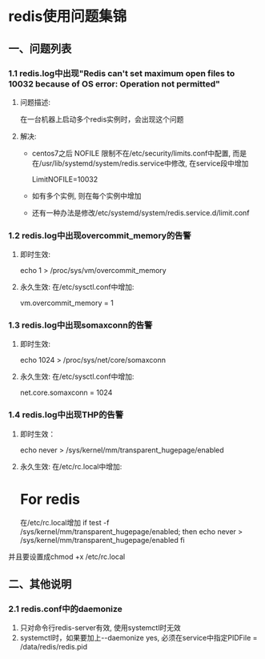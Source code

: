 redis使用问题集锦
====

一、问题列表
----

### 1.1 redis.log中出现"Redis can't set maximum open files to 10032 because of OS error: Operation not permitted"

1. 问题描述:

   在一台机器上启动多个redis实例时，会出现这个问题

2. 解决:

   - centos7之后 NOFILE 限制不在/etc/security/limits.conf中配置,
     而是在/usr/lib/systemd/system/redis.service中修改, 在service段中增加

       LimitNOFILE=10032

   - 如有多个实例, 则在每个实例中增加

   - 还有一种办法是修改/etc/systemd/system/redis.service.d/limit.conf

### 1.2 redis.log中出现overcommit_memory的告警

1. 即时生效:

    echo 1 > /proc/sys/vm/overcommit_memory

2. 永久生效:
   在/etc/sysctl.conf中增加:

    vm.overcommit_memory = 1

### 1.3 redis.log中出现somaxconn的告警

1. 即时生效:

    echo 1024 > /proc/sys/net/core/somaxconn

2. 永久生效:
   在/etc/sysctl.conf中增加:

    net.core.somaxconn = 1024

### 1.4 redis.log中出现THP的告警

1. 即时生效：

    echo never > /sys/kernel/mm/transparent_hugepage/enabled

2. 永久生效:
   在/etc/rc.local中增加:

    # For redis
    在/etc/rc.local增加
    if test -f /sys/kernel/mm/transparent_hugepage/enabled; then
        echo never > /sys/kernel/mm/transparent_hugepage/enabled
    fi

  并且要设置成chmod +x /etc/rc.local

二、其他说明
----

### 2.1 redis.conf中的daemonize

1. 只对命令行redis-server有效, 使用systemctl时无效
2. systemctl时，如果要加上--daemonize yes, 必须在service中指定PIDFile = /data/redis/redis.pid

